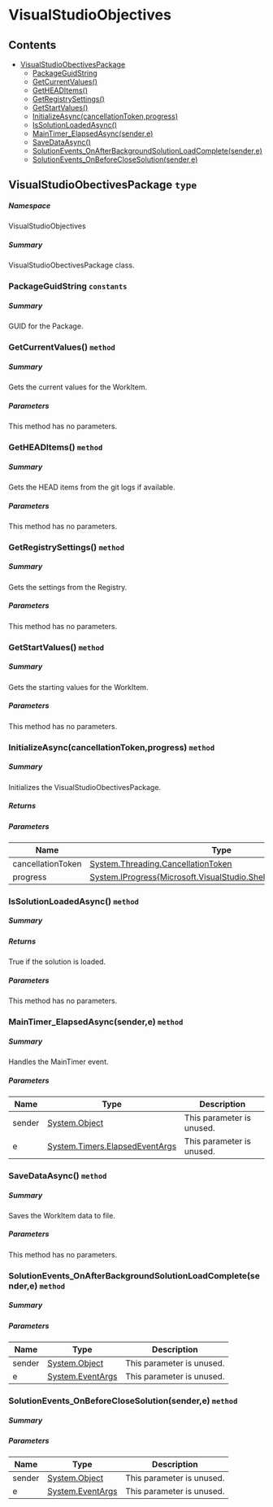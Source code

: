 <a name='assembly'></a>
# VisualStudioObjectives

## Contents

- [VisualStudioObectivesPackage](#T-VisualStudioObjectives-VisualStudioObectivesPackage 'VisualStudioObjectives.VisualStudioObectivesPackage')
  - [PackageGuidString](#F-VisualStudioObjectives-VisualStudioObectivesPackage-PackageGuidString 'VisualStudioObjectives.VisualStudioObectivesPackage.PackageGuidString')
  - [GetCurrentValues()](#M-VisualStudioObjectives-VisualStudioObectivesPackage-GetCurrentValues 'VisualStudioObjectives.VisualStudioObectivesPackage.GetCurrentValues')
  - [GetHEADItems()](#M-VisualStudioObjectives-VisualStudioObectivesPackage-GetHEADItems 'VisualStudioObjectives.VisualStudioObectivesPackage.GetHEADItems')
  - [GetRegistrySettings()](#M-VisualStudioObjectives-VisualStudioObectivesPackage-GetRegistrySettings 'VisualStudioObjectives.VisualStudioObectivesPackage.GetRegistrySettings')
  - [GetStartValues()](#M-VisualStudioObjectives-VisualStudioObectivesPackage-GetStartValues 'VisualStudioObjectives.VisualStudioObectivesPackage.GetStartValues')
  - [InitializeAsync(cancellationToken,progress)](#M-VisualStudioObjectives-VisualStudioObectivesPackage-InitializeAsync-System-Threading-CancellationToken,System-IProgress{Microsoft-VisualStudio-Shell-ServiceProgressData}- 'VisualStudioObjectives.VisualStudioObectivesPackage.InitializeAsync(System.Threading.CancellationToken,System.IProgress{Microsoft.VisualStudio.Shell.ServiceProgressData})')
  - [IsSolutionLoadedAsync()](#M-VisualStudioObjectives-VisualStudioObectivesPackage-IsSolutionLoadedAsync 'VisualStudioObjectives.VisualStudioObectivesPackage.IsSolutionLoadedAsync')
  - [MainTimer_ElapsedAsync(sender,e)](#M-VisualStudioObjectives-VisualStudioObectivesPackage-MainTimer_ElapsedAsync-System-Object,System-Timers-ElapsedEventArgs- 'VisualStudioObjectives.VisualStudioObectivesPackage.MainTimer_ElapsedAsync(System.Object,System.Timers.ElapsedEventArgs)')
  - [SaveDataAsync()](#M-VisualStudioObjectives-VisualStudioObectivesPackage-SaveDataAsync 'VisualStudioObjectives.VisualStudioObectivesPackage.SaveDataAsync')
  - [SolutionEvents_OnAfterBackgroundSolutionLoadComplete(sender,e)](#M-VisualStudioObjectives-VisualStudioObectivesPackage-SolutionEvents_OnAfterBackgroundSolutionLoadComplete-System-Object,System-EventArgs- 'VisualStudioObjectives.VisualStudioObectivesPackage.SolutionEvents_OnAfterBackgroundSolutionLoadComplete(System.Object,System.EventArgs)')
  - [SolutionEvents_OnBeforeCloseSolution(sender,e)](#M-VisualStudioObjectives-VisualStudioObectivesPackage-SolutionEvents_OnBeforeCloseSolution-System-Object,System-EventArgs- 'VisualStudioObjectives.VisualStudioObectivesPackage.SolutionEvents_OnBeforeCloseSolution(System.Object,System.EventArgs)')

<a name='T-VisualStudioObjectives-VisualStudioObectivesPackage'></a>
## VisualStudioObectivesPackage `type`

##### Namespace

VisualStudioObjectives

##### Summary

VisualStudioObectivesPackage class.

<a name='F-VisualStudioObjectives-VisualStudioObectivesPackage-PackageGuidString'></a>
### PackageGuidString `constants`

##### Summary

GUID for the Package.

<a name='M-VisualStudioObjectives-VisualStudioObectivesPackage-GetCurrentValues'></a>
### GetCurrentValues() `method`

##### Summary

Gets the current values for the WorkItem.

##### Parameters

This method has no parameters.

<a name='M-VisualStudioObjectives-VisualStudioObectivesPackage-GetHEADItems'></a>
### GetHEADItems() `method`

##### Summary

Gets the HEAD items from the git logs if available.

##### Parameters

This method has no parameters.

<a name='M-VisualStudioObjectives-VisualStudioObectivesPackage-GetRegistrySettings'></a>
### GetRegistrySettings() `method`

##### Summary

Gets the settings from the Registry.

##### Parameters

This method has no parameters.

<a name='M-VisualStudioObjectives-VisualStudioObectivesPackage-GetStartValues'></a>
### GetStartValues() `method`

##### Summary

Gets the starting values for the WorkItem.

##### Parameters

This method has no parameters.

<a name='M-VisualStudioObjectives-VisualStudioObectivesPackage-InitializeAsync-System-Threading-CancellationToken,System-IProgress{Microsoft-VisualStudio-Shell-ServiceProgressData}-'></a>
### InitializeAsync(cancellationToken,progress) `method`

##### Summary

Initializes the VisualStudioObectivesPackage.

##### Returns



##### Parameters

| Name | Type | Description |
| ---- | ---- | ----------- |
| cancellationToken | [System.Threading.CancellationToken](http://msdn.microsoft.com/query/dev14.query?appId=Dev14IDEF1&l=EN-US&k=k:System.Threading.CancellationToken 'System.Threading.CancellationToken') |  |
| progress | [System.IProgress{Microsoft.VisualStudio.Shell.ServiceProgressData}](http://msdn.microsoft.com/query/dev14.query?appId=Dev14IDEF1&l=EN-US&k=k:System.IProgress 'System.IProgress{Microsoft.VisualStudio.Shell.ServiceProgressData}') |  |

<a name='M-VisualStudioObjectives-VisualStudioObectivesPackage-IsSolutionLoadedAsync'></a>
### IsSolutionLoadedAsync() `method`

##### Summary



##### Returns

True if the solution is loaded.

##### Parameters

This method has no parameters.

<a name='M-VisualStudioObjectives-VisualStudioObectivesPackage-MainTimer_ElapsedAsync-System-Object,System-Timers-ElapsedEventArgs-'></a>
### MainTimer_ElapsedAsync(sender,e) `method`

##### Summary

Handles the MainTimer event.

##### Parameters

| Name | Type | Description |
| ---- | ---- | ----------- |
| sender | [System.Object](http://msdn.microsoft.com/query/dev14.query?appId=Dev14IDEF1&l=EN-US&k=k:System.Object 'System.Object') | This parameter is unused. |
| e | [System.Timers.ElapsedEventArgs](http://msdn.microsoft.com/query/dev14.query?appId=Dev14IDEF1&l=EN-US&k=k:System.Timers.ElapsedEventArgs 'System.Timers.ElapsedEventArgs') | This parameter is unused. |

<a name='M-VisualStudioObjectives-VisualStudioObectivesPackage-SaveDataAsync'></a>
### SaveDataAsync() `method`

##### Summary

Saves the WorkItem data to file.

##### Parameters

This method has no parameters.

<a name='M-VisualStudioObjectives-VisualStudioObectivesPackage-SolutionEvents_OnAfterBackgroundSolutionLoadComplete-System-Object,System-EventArgs-'></a>
### SolutionEvents_OnAfterBackgroundSolutionLoadComplete(sender,e) `method`

##### Summary



##### Parameters

| Name | Type | Description |
| ---- | ---- | ----------- |
| sender | [System.Object](http://msdn.microsoft.com/query/dev14.query?appId=Dev14IDEF1&l=EN-US&k=k:System.Object 'System.Object') | This parameter is unused. |
| e | [System.EventArgs](http://msdn.microsoft.com/query/dev14.query?appId=Dev14IDEF1&l=EN-US&k=k:System.EventArgs 'System.EventArgs') | This parameter is unused. |

<a name='M-VisualStudioObjectives-VisualStudioObectivesPackage-SolutionEvents_OnBeforeCloseSolution-System-Object,System-EventArgs-'></a>
### SolutionEvents_OnBeforeCloseSolution(sender,e) `method`

##### Summary



##### Parameters

| Name | Type | Description |
| ---- | ---- | ----------- |
| sender | [System.Object](http://msdn.microsoft.com/query/dev14.query?appId=Dev14IDEF1&l=EN-US&k=k:System.Object 'System.Object') | This parameter is unused. |
| e | [System.EventArgs](http://msdn.microsoft.com/query/dev14.query?appId=Dev14IDEF1&l=EN-US&k=k:System.EventArgs 'System.EventArgs') | This parameter is unused. |
